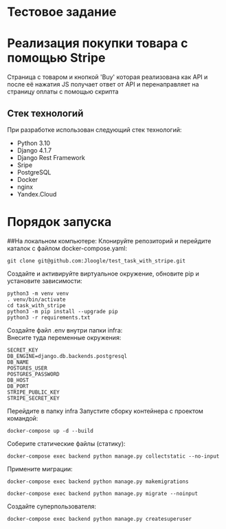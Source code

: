 # Тестовое задание 

# Реализация покупки товара с помощью Stripe
Страница с товаром и кнопкой 'Buy' которая реализована как API и после её нажатия JS получает ответ от API и перенаправляет на страницу оплаты с помощью скрипта

## Стек технологий

При разработке использован следующий стек технологий:

* Python 3.10
* Django 4.1.7
* Django Rest Framework
* Sripe
* PostgreSQL
* Docker
* nginx
* Yandex.Cloud

# Порядок запуска
##На локальном компьютере:
Клонируйте репозиторий и перейдите каталок с файлом docker-compose.yaml:
```
git clone git@github.com:Jloogle/test_task_with_stripe.git
```
Создайте и активируйте виртуальное окружение, обновите pip и установите зависимости:
```
python3 -m venv venv
. venv/bin/activate
cd task_with_stripe
python3 -m pip install --upgrade pip
python3 -r requirements.txt
```
Создайте файл .env внутри папки infra:   
Внесите туда переменные окружения:   
```
SECRET_KEY
DB_ENGINE=django.db.backends.postgresql
DB_NAME
POSTGRES_USER
POSTGRES_PASSWORD
DB_HOST
DB_PORT
STRIPE_PUBLIC_KEY
STRIPE_SECRET_KEY
```
Перейдите в папку infra
Запустите сборку контейнера с проектом командой:
```
docker-compose up -d --build
```
Соберите статические файлы (статику):
```
docker-compose exec backend python manage.py collectstatic --no-input
```
Примените миграции:
```
docker-compose exec backend python manage.py makemigrations
```
```
docker-compose exec backend python manage.py migrate --noinput
```
Создайте суперпользователя:
```
docker-compose exec backend python manage.py createsuperuser
```
